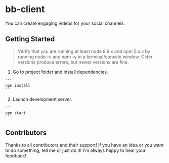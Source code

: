 # bb-client

You can create engaging videos for your social channels.

## Getting Started

   > Verify that you are running at least node 8.9.x and npm 5.x.x by running node -v and npm -v in a terminal/console window. Older versions produce errors, but newer versions are fine.

   1. Go to project folder and install dependencies.

    ```
    npm install
    ```

   2. Launch development server.

    ```
    npm start
    ```

## Contributors

Thanks to all contributors and their support! If you have an idea or you want to do something, tell me or just do it! I'm always happy to hear your feedback!
